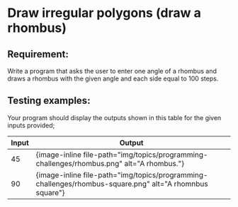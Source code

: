 # Draw irregular polygons (draw a rhombus)

## Requirement:

Write a program that asks the user to enter one angle of a rhombus and draws a rhombus with the given angle and each side equal to 100 steps.  

## Testing examples:

Your program should display the outputs shown in this table for the given inputs provided;

| Input     | Output                                                                          |
| --------- | ------------------------------------------------------------------------------- |
| 45        | {image-inline file-path="img/topics/programming-challenges/rhombus.png" alt="A rhombus."}        |
| 90        | {image-inline file-path="img/topics/programming-challenges/rhombus-square.png" alt="A rhomnbus square"} |
